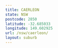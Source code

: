 ```yaml
---
title: CAERLEON
state: NSW
postcode: 2850
latitude: -32.685033
longitude: 149.602925
url: /nsw/caerleon/
layout: suburb
---
```

